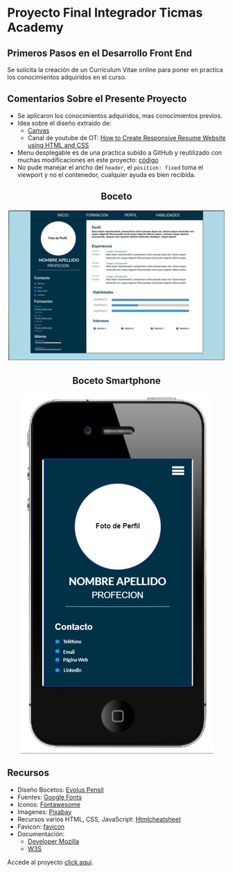 # Proyecto Final Integrador Ticmas Academy
## Primeros Pasos en el Desarrollo Front End
Se solicita la creación de un Currículum Vitae online para poner en practica los conocimientos adquiridos en el curso.
## Comentarios Sobre el Presente Proyecto
- Se aplicaron los conocimientos adquiridos, mas conocimientos previos.
- Idea sobre el diseño extraido de: 
    - [Canvas](https://www.canva.com/es_es/)
    - Canal de youtube de OT: [How to Create Responsive Resume Website using HTML and CSS](https://www.youtube.com/watch?v=hnjHCmaUVPg&t=176s)
- Menu desplegable es de una practica subido a GitHub y reutilizado con muchas modificaciones en este proyecto: [código](https://github.com/ariele2002/menu-responsive)
- No pude manejar el ancho del `header`, el `position: fixed` toma el viewport y no el contenedor, cualquier ayuda es bien recibida.

<h2 style="text-align: center">Boceto</h2>
<p style="text-align: center">
<img src="./imgs/Boceto.jpg" alt="Boceto CV" caption="viewport 1000px">
</p>

<h2 style="text-align: center">Boceto Smartphone</h2>
<p style="text-align: center">
<img src="./imgs/Boceto2.jpg" alt="Boceto2 CV" caption="viewport hasta 600px">
</p>

## Recursos
- Diseño Bocetos: [Evolus Pensil](https://pencil.evolus.vn/)
- Fuentes: [Google Fonts](https://fonts.google.com/)
- Iconos: [Fontawesome](https://fontawesome.com/)
- Imagenes: [Pixabay](https://pixabay.com/)
- Recursos varios HTML, CSS, JavaScript: [Htmlcheatsheet](https://htmlcheatsheet.com/)
- Favicon: [favicon](https://www.favicon.cc/)
- Documentación:
    - [Developer Mozilla](https://developer.mozilla.org/es/)
    - [W3S](https://www.w3schools.com/)

Accede al proyecto [click aqui](https://ariele2002.github.io/).
